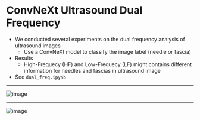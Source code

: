 # ConvNeXt Ultrasound Dual Frequency
- We conducted several experiments on the dual frequency analysis of ultrasound images
  - Use a ConvNeXt model to classify the image label (needle or fascia)
- Results
  - High-Frequecy (HF) and Low-Frequecy (LF) might contains different information for needles and fascias in ultrasound image
- See `dual_freq.ipynb`
***
![image](https://github.com/user-attachments/assets/9ac0b905-fa63-42ad-a665-935e8ed3877f)
***
![image](https://github.com/user-attachments/assets/7946543b-a2f5-47bf-9022-b223df3fe8a1)
